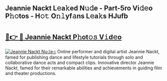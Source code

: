 ## Jeannie Nackt L𝚎a𝚔ed N𝚞𝚍e - Part-5ro Vi𝚍𝚎o P𝚑𝚘tos - H𝚘𝚝 O𝚗𝚕yf𝚊ns L𝚎a𝚔s HJufb

# <h2><a href="http://kf6um5.oniu.top/?m=Jeannie+Nackt">🔗👉 🔴 Jeannie Nackt P𝚑ot𝚘𝚜 V𝚒d𝚎o</a></h2>

[![Jeannie Nackt Nu𝚍e𝚜](https://i.imgur.com/0qMVB7G.gif)](http://kf6um5.oniu.top/?m=Jeannie+Nackt)
Online performer and digital artist Jeannie Nackt, famed for publishing dance and lifestyle tutorials through solo and collaborative dance acts and compact clips. Innovative director Jeannie Nackt, famed for their remarkable abilities and achievements in guiding film and theater productions.  
